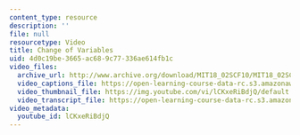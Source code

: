 ```yaml
---
content_type: resource
description: ''
file: null
resourcetype: Video
title: Change of Variables
uid: 4d0c19be-3665-ac68-9c77-336ae614fb1c
video_files:
  archive_url: http://www.archive.org/download/MIT18_02SCF10/MIT18_02SCF10Rec_36_300k.mp4
  video_captions_file: https://open-learning-course-data-rc.s3.amazonaws.com/18-02sc-multivariable-calculus-fall-2010/094e4ccabf3d59df804bbb450e94814b_lCKxeRiBdjQ.vtt
  video_thumbnail_file: https://img.youtube.com/vi/lCKxeRiBdjQ/default.jpg
  video_transcript_file: https://open-learning-course-data-rc.s3.amazonaws.com/18-02sc-multivariable-calculus-fall-2010/3832b4f553cb0ffb4b8ced09cc06289b_lCKxeRiBdjQ.pdf
video_metadata:
  youtube_id: lCKxeRiBdjQ
---
```

